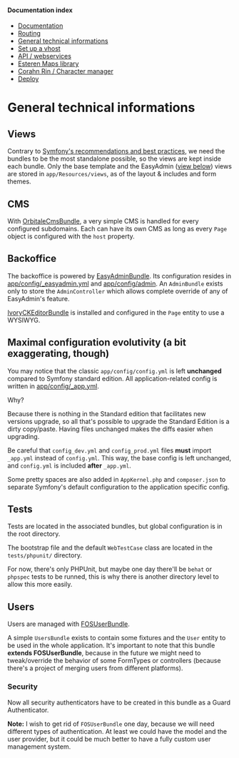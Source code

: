 
#### Documentation index

* [Documentation](../README.md)
* [Routing](routing.md)
* [General technical informations](technical.md)
* [Set up a vhost](vhosts.md)
* [API / webservices](api.md)
* [Esteren Maps library](maps.md)
* [Corahn Rin / Character manager](character_manager.md)
* [Deploy](deploy.md)

# General technical informations

## Views

Contrary to [Symfony's recommendations and best practices](http://symfony.com/doc/current/best_practices/templates.html#template-locations),
we need the bundles to be the most standalone possible, so the views are kept inside each bundle.
Only the base template and the EasyAdmin ([view below](#backoffice)) views are stored in `app/Resources/views`,
 as of the layout & includes and form themes.

## CMS

With [OrbitaleCmsBundle](https://github.com/Orbitale/CmsBundle), a very simple CMS is handled for every configured
 subdomains. Each can have its own CMS as long as every `Page` object is configured with the `host` property.

## Backoffice

The backoffice is powered by [EasyAdminBundle](https://github.com/javiereguiluz/EasyAdminBundle).
Its configuration resides in [app/config/_easyadmin.yml](../app/config/_easyadmin.yml) and
 [app/config/admin](../app/config/admin).
An `AdminBundle` exists only to store the `AdminController` which allows complete override of any of EasyAdmin's feature.

[IvoryCKEditorBundle](https://github.com/egeloen/IvoryCKEditorBundle) is installed and configured in the `Page` entity
 to use a WYSIWYG.

## Maximal configuration evolutivity (a bit exaggerating, though)

You may notice that the classic `app/config/config.yml` is left **unchanged** compared to Symfony standard edition.
All application-related config is written in [app/config/_app.yml](../app/config/_app.yml).

Why?

Because there is nothing in the Standard edition that facilitates new versions upgrade, so all that's possible to upgrade
 the Standard Edition is a dirty copy/paste. Having files unchanged makes the diffs easier when upgrading.

Be careful that `config_dev.yml` and `config_prod.yml` files **must** import `_app.yml` instead of `config.yml`.
This way, the base config is left unchanged, and `config.yml` is included **after** `_app.yml`.

Some pretty spaces are also added in `AppKernel.php` and `composer.json` to separate Symfony's default configuration to
 the application specific config.

## Tests

Tests are located in the associated bundles, but global configuration is in the root directory.

The bootstrap file and the default `WebTestCase` class are located in the `tests/phpunit/` directory.

For now, there's only PHPUnit, but maybe one day there'll be `behat` or `phpspec` tests to be runned, this is why there
 is another directory level to allow this more easily.

## Users

Users are managed with [FOSUserBundle](https://github.com/FriendsOfSymfony/FOSUserBundle).

A simple `UsersBundle` exists to contain some fixtures and the `User` entity to be used in the whole application.
It's important to note that this bundle **extends FOSUserBundle**, because in the future we might need to tweak/override
 the behavior of some FormTypes or controllers (because there's a project of merging users from different platforms).
 
### Security

Now all security authenticators have to be created in this bundle as a Guard Authenticator.
 
**Note:** I wish to get rid of `FOSUserBundle` one day, because we will need different types of authentication.
At least we could have the model and the user provider, but it could be much better to have a fully custom user
 management system.
